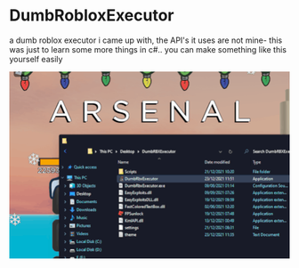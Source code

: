 # DumbRobloxExecutor
a dumb roblox executor i came up with, the API's it uses are not mine- this was just to learn some more things in c#.. you can make something like this yourself easily

![Screenshot](Animation.gif)
